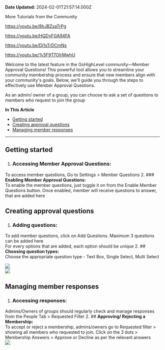 **Date Updated:** 2024-02-01T21:57:14.000Z

More Tutorials from the Community

<https://youtu.be/8hJBZsaTrPg>

<https://youtu.be/HQDyFGA94FA>

<https://youtu.be/Di1sTrDCmNs>

<https://youtu.be/%5F9T7OIrMwhU>

  
Welcome to the latest feature in the GoHighLevel community—Member Approval Questions! This powerful tool allows you to streamline your community membership process and ensure that new members align with your community's goals. Below, we'll guide you through the steps to effectively use Member Approval Questions.  
  
As an admin/ owner of a group, you can choose to ask a set of questions to members who request to join the group

  
**In This Article**

* [Getting started](#Getting-started)
* [Creating approval questions](#Creating-approval-questions)
* [Managing member responses](#Managing-member-responses)

---

## Getting started

1. ### **Accessing Member Approval Questions:**  
To access member questions, Go to Settings > Member Questions
2. ### **Enabling Member Approval Questions:**  
To enable the member questions, just toggle it on from the Enable Member Questions button. Once enabled, member will receive questions to answer, that are added here
  
  
## Creating approval questions

1. ### **Adding questions:**  
To add member questions, click on Add Questions. Maximum 3 questions can be added here  
For every options that are added, each option should be unique
2. ## **Choosing question types:**  
Choose the appropriate question type - Text Box, Single Select, Multi Select  
    
![](https://s3.amazonaws.com/cdn.freshdesk.com/data/helpdesk/attachments/production/155016654574/original/kMkIZG2w_vdWpp9_wGUQyxfXzHb9-OAX3g.png?1704285699)  
![](https://s3.amazonaws.com/cdn.freshdesk.com/data/helpdesk/attachments/production/155016654423/original/X0MFwQ14AxiarcvZryc1mXnfDCpBpIz2hw.png?1704285615)

##   

## Managing member responses

1. ### **Accessing responses:**  
Admins/Owners of groups should regularly check and manage responses from the People Tab > Requested Filter
2. ## **Approving/ Rejecting a Membership:**  
To accept or reject a membership, admins/owners go to Requested filter > showing all members who requested to join. Click on the 3 dots > Membership Answers > Approve or Decline as per the relevant answers  
![](https://s3.amazonaws.com/cdn.freshdesk.com/data/helpdesk/attachments/production/155016656314/original/I-_PeG5Wlv1epCutQkNh09QSfXSCRi-a7Q.png?1704286300)

  